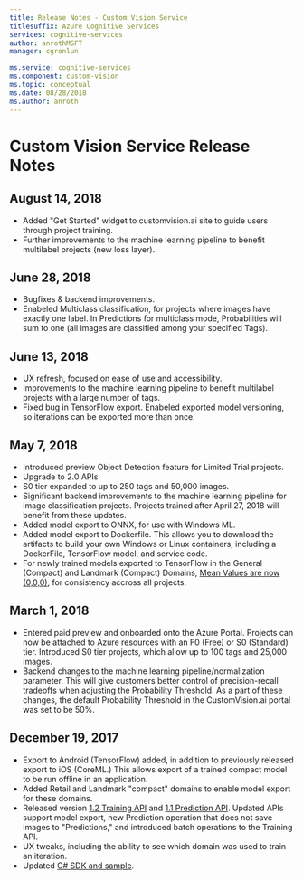 ```yaml
---
title: Release Notes - Custom Vision Service
titlesuffix: Azure Cognitive Services
services: cognitive-services
author: anrothMSFT
manager: cgronlun

ms.service: cognitive-services
ms.component: custom-vision
ms.topic: conceptual
ms.date: 08/28/2018
ms.author: anroth
---
```


# Custom Vision Service Release Notes

## August 14, 2018
- Added "Get Started" widget to customvision.ai site to guide users through project training. 
- Further improvements to the machine learning pipeline to benefit multilabel projects (new loss layer).

## June 28, 2018
- Bugfixes & backend improvements.
- Enabeled Multiclass classification, for projects where images have exactly one label. In Predictions for multiclass mode, Probabilities will sum to one (all images are classified among your specified Tags).

## June 13, 2018
- UX refresh, focused on ease of use and accessibility. 
- Improvements to the machine learning pipeline to benefit multilabel projects with a large number of tags.
- Fixed bug in TensorFlow export. Enabeled exported model versioning, so iterations can be exported more than once. 

## May 7, 2018
- Introduced preview Object Detection feature for Limited Trial projects.
- Upgrade to 2.0 APIs
- S0 tier expanded to up to 250 tags and 50,000 images. 
- Significant backend improvements to the machine learning pipeline for image classification projects. Projects trained after April 27, 2018 will benefit from these updates.
- Added model export to ONNX, for use with Windows ML.
- Added model export to Dockerfile. This allows you to download the artifacts to build your own Windows or Linux containers, including a DockerFile, TensorFlow model, and service code. 
- For newly trained models exported to TensorFlow in the General (Compact) and Landmark (Compact) Domains, [Mean Values are now (0,0,0)](https://github.com/azure-samples/cognitive-services-android-customvision-sample), for consistency accross all projects. 

## March 1, 2018
- Entered paid preview and onboarded onto the Azure Portal. Projects can now be attached to Azure resources with an F0 (Free) or S0 (Standard) tier. Introduced S0 tier projects, which allow up to 100 tags and 25,000 images. 
- Backend changes to the machine learning pipeline/normalization parameter. This will give customers better control of precision-recall tradeoffs when adjusting the Probability Threshold. As a part of these changes, the default Probability Threshold in the CustomVision.ai portal was set to be 50%.

## December 19, 2017

- Export to Android (TensorFlow) added, in addition to previously released export to iOS (CoreML.) This allows export of a trained compact model to be run offline in an application.
- Added Retail and Landmark "compact" domains to enable model export for these domains.
- Released version [1.2 Training API](https://southcentralus.dev.cognitive.microsoft.com/docs/services/f2d62aa3b93843d79e948fe87fa89554/operations/5a3044ee08fa5e06b890f11f) and [1.1 Prediction API](https://southcentralus.dev.cognitive.microsoft.com/docs/services/57982f59b5964e36841e22dfbfe78fc1/operations/5a3044f608fa5e06b890f164). Updated APIs support model export, new Prediction operation that does not save images to "Predictions," and introduced batch operations to the Training API.
- UX tweaks, including the ability to see which domain was used to train an iteration.
- Updated [C# SDK and sample](https://github.com/Microsoft/Cognitive-CustomVision-Windows).

